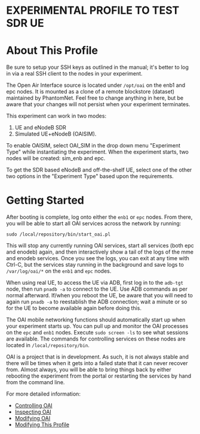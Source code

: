 # EXPERIMENTAL PROFILE TO TEST SDR UE

# About This Profile

Be sure to setup your SSH keys as outlined in the manual; it's better
to log in via a real SSH client to the nodes in your experiment.

The Open Air Interface source is located under `/opt/oai` on the enb1
and epc nodes.  It is mounted as a clone of a remote blockstore
(dataset) maintained by PhantomNet.  Feel free to change anything in
here, but be aware that your changes will not persist when your
experiment terminates.

This experiment can work in two modes:
1. UE and eNodeB SDR
2. Simulated UE+eNodeB (OAISIM).

To enable OAISIM, select OAI_SIM in the drop down menu "Experiment Type"
while instantiating the experiment. When the experiment starts, two nodes
will be created: sim_enb and epc.

To get the SDR based eNodeB and off-the-shelf UE, select one of the other
two options in the "Experiment Type" based upon the requirements.

# Getting Started

After booting is complete, log onto either the `enb1` or `epc`
nodes. From there, you will be able to start all OAI services across
the network by running:

    sudo /local/repository/bin/start_oai.pl

This will stop any currently running OAI services, start all services
(both epc and enodeb) again, and then interactively show a tail of the
logs of the mme and enodeb services. Once you see the logs, you can
exit at any time with Ctrl-C, but the services stay running in the
background and save logs to `/var/log/oai/*` on the `enb1` and `epc`
nodes.

When using real UE, to access the UE via ADB, first log in to the `adb-tgt`
node, then run `pnadb -a` to connect to the UE.  Use ADB commands as per
normal afterward.  If/when you reboot the UE, be aware that you will need
to again run `pnadb -a` to reestablish the ADB connection; wait a minute
or so for the UE to become available again before doing this.

The OAI mobile networking functions should automatically start up when
your experiment starts up.  You can pull up and monitor the OAI
processes on the `epc` and `enb1` nodes. Execute `sudo screen -ls` to
see what sessions are available. The commands for controlling services
on these nodes are located in `/local/repository/bin`.

OAI is a project that is in development. As such, it is not always
stable and there will be times when it gets into a failed state that
it can never recover from. Almost always, you will be able to bring
things back by either rebooting the experiment from the portal or
restarting the services by hand from the command line.

For more detailed information:

  * [Controlling OAI](https://gitlab.flux.utah.edu/powder-profiles/OAI-Real-Hardware/blob/master/control.md)
  * [Inspecting OAI](https://gitlab.flux.utah.edu/powder-profiles/OAI-Real-Hardware/blob/master/inspect.md)
  * [Modifying OAI](https://gitlab.flux.utah.edu/powder-profiles/OAI-Real-Hardware/blob/master/modify.md)
  * [Modifying This Profile](https://gitlab.flux.utah.edu/powder-profiles/OAI-Real-Hardware/blob/master/modify-profile.md)
